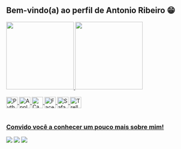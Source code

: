 ## Bem-vindo(a) ao perfil de Antonio Ribeiro 😁

 <div>
   <a href="https://github.com/antoniogribeiro">
   <img height="180em" src="https://github-readme-stats.vercel.app/api?username=antoniogribeiro&show_icons=true&theme=tokyonight&include_all_commits=true&count_private=true"/>
   <img height="180em" src="https://github-readme-stats.vercel.app/api/top-langs/?username=""&layout=compact&langs_count=6&theme=tokyonight"/>
</div>
    
<div style="display: inline_block"><br>
    <img align="center" alt="Python" height="30" widht="40" src="https://cdn.jsdelivr.net/gh/devicons/devicon/icons/python/python-original.svg" />   
    <img align="center" alt="Apple" height="30" widht="40" src="https://cdn.jsdelivr.net/gh/devicons/devicon/icons/apple/apple-original.svg" />
    <img align="center" alt="Canva" height="30" widht="40" src="https://cdn.jsdelivr.net/gh/devicons/devicon/icons/canva/canva-original.svg" />
    <img align="center" alt="Facebook" height="30" widht="40" src="https://cdn.jsdelivr.net/gh/devicons/devicon/icons/facebook/facebook-plain.svg" />
    <img align="center" alt="Safari" height="30" widht="40" src="https://cdn.jsdelivr.net/gh/devicons/devicon/icons/safari/safari-original.svg" /> 
    <img align="center" alt="Trello" height="30" widht="40" src="https://cdn.jsdelivr.net/gh/devicons/devicon/icons/trello/trello-plain.svg" />
          
          
                
</div>
 
<br>
 
### Convido você a conhecer um pouco mais sobre mim!
 
<div> 
  <a href="https://instagram.com/geovane_aaribeiro" target="_blank"><img src="https://img.shields.io/badge/-Instagram-%23E4405F?style=for-the-badge&logo=instagram&logoColor=white" target="_blank"></a>
  <a href = "mailto:antonio.alves.ribeiro@hotmail.com"><img src="https://img.shields.io/badge/-Hotmail-%23333?style=for-the-badge&logo=Hotmail&logoColor=white" target="_blank"></a>
  <a href="https://www.linkedin.com/in/antonio-ribeiro-2a904726/" target="_blank"><img src="https://img.shields.io/badge/-LinkedIn-%230077B5?style=for-the-badge&logo=linkedin&logoColor=white" target="_blank"></a>
</div>

